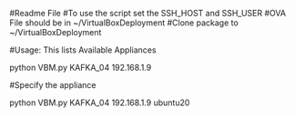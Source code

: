 #Readme File
#To use the script set the SSH_HOST and SSH_USER
#OVA File should be in ~/VirtualBoxDeployment
#Clone package to ~/VirtualBoxDeployment

#Usage: This lists Available Appliances

python VBM.py KAFKA_04 192.168.1.9 

#Specify the appliance

python VBM.py KAFKA_04 192.168.1.9 ubuntu20

